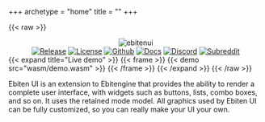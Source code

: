+++
archetype = "home"
title = ""
+++

{{< raw >}}
<div align="center">
<img alt="ebitenui" src="images/demo.png">
<br>

<a style="display:inline-block" href=https://github.com/ebitenui/ebitenui/releases>
<img alt="Release" src="https://img.shields.io/github/v/release/ebitenui/ebitenui?style=for-the-badge&logo=github&labelColor=%23202e3bff&color=%235a7d93ff%20&cacheSeconds=120" >
</a> 
<a style="display:inline-block" href=https://opensource.org/licenses/MIT>
<img alt="License" src="https://img.shields.io/github/license/ebitenui/ebitenui?style=for-the-badge&logo=github&labelColor=%23202e3bff&color=%235a7d93ff%20&cacheSeconds=120" >
</a> 
<a style="display:inline-block" href=https://github.com/ebitenui/ebitenui>
<img alt="Github" src="https://img.shields.io/badge/code-5a7d93ff?style=for-the-badge&logo=github&label=github&labelColor=%23202e3bff&color=%235a7d93ff&cacheSeconds=120" >
</a> 
<a style="display:inline-block" href=https://ebitenui.github.io>
<img alt="Docs" src="https://img.shields.io/badge/ebitenui.github.io-5a7d93ff?style=for-the-badge&logo=go&logoColor=white&label=docs&labelColor=%23202e3bff&color=%235a7d93ff&cacheSeconds=120" >
</a> 
<a style="display:inline-block" href=https://discord.gg/ujEeeHgptU>
<img alt="Discord" src="https://img.shields.io/discord/958140778931175424?style=for-the-badge&labelColor=%23202e3bff&color=%235a7d93ff%20&label=Discord&logo=discord&logoColor=white&cacheSeconds=120" >
</a> 
<a style="display:inline-block" href=https://www.reddit.com/r/birdmtndev>
<img alt="Subreddit" src="https://img.shields.io/reddit/subreddit-subscribers/birdmtndev?style=for-the-badge&logo=reddit&logoColor=white&label=r%2Fbirdmtndev&labelColor=%23202e3bff&color=%235a7d93ff&cacheSeconds=120" >
</a>

</div>
{{< expand title="Live demo" >}}
{{< frame >}}
{{< demo src="wasm/demo.wasm" >}}
{{< /frame >}}
{{< /expand >}}
{{< /raw >}}

Ebiten UI is an extension to Ebitengine that provides the ability to render a complete user interface,
with widgets such as buttons, lists, combo boxes, and so on. It uses the retained mode model.
All graphics used by Ebiten UI can be fully customized, so you can really make your UI your own.

